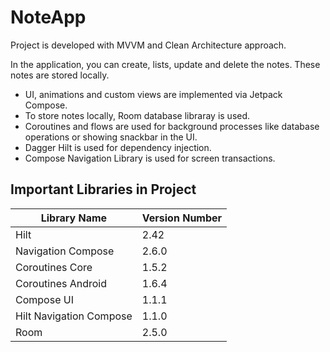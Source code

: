 # NoteApp
Project is developed with MVVM and Clean Architecture approach. 

In the application, you can create, lists, update and delete the notes. These notes are stored locally. 
- UI, animations and custom views are implemented via Jetpack Compose. 
- To store notes locally, Room database libraray is used.
- Coroutines and flows are used for background processes like database operations or showing snackbar in the UI.
- Dagger Hilt is used for dependency injection.
- Compose Navigation Library is used for screen transactions.

## Important Libraries in Project

|Library Name    |Version Number            |
|----------------|--------------------------|
|Hilt          |2.42                   	|
|Navigation	Compose		 |2.6.0					|
|Coroutines	Core	 |1.5.2					|
|Coroutines	Android	 |1.6.4					|
|Compose UI	 |1.1.1					|
|Hilt Navigation Compose	 |1.1.0					|
|Room |2.5.0				|
